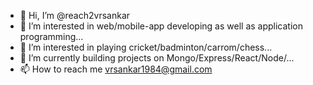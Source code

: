 - 👋 Hi, I’m @reach2vrsankar
- 👀 I’m interested in web/mobile-app developing as well as application programming...
- 👀 I’m interested in playing cricket/badminton/carrom/chess...
- 🌱 I’m currently building projects on Mongo/Express/React/Node/...
- 📫 How to reach me vrsankar1984@gmail.com 

<!---
reach2vrsankar/reach2vrsankar is a ✨ special ✨ repository because its `README.md` (this file) appears on your GitHub profile.
You can click the Preview link to take a look at your changes.
--->
